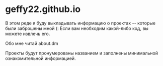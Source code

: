 # geffy22.github.io

В этом реде я буду выкладывать информацию о проектах -- которые были заброшены мной (: 
Если вам необходим какой-либо код, вы можете извлечь его.

Обо мне читай about.dm

Проекты будут пронумерованы названием и заполнены минимальной ознакомительной информацией. 
